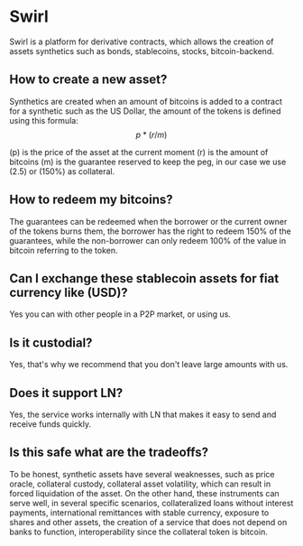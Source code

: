 # Swirl 

Swirl is a platform for derivative contracts, which allows the creation of assets
synthetics such as bonds, stablecoins, stocks, bitcoin-backend.

## How to create a new asset?
Synthetics are created when an amount of bitcoins is added to a contract for a synthetic such as the US Dollar, the amount of the
tokens is defined using this formula: $$p * (r / m)$$

(p) is the price of the asset at the current moment (r) is the amount of bitcoins (m) is the guarantee reserved to keep the peg, 
in our case we use (2.5) or (150%) as collateral.

## How to redeem my bitcoins?
The guarantees can be redeemed when the borrower or the current owner of the tokens burns them, the borrower has the right to redeem 150% of the guarantees, while the non-borrower can only redeem 100% of the value in bitcoin referring to the token.

## Can I exchange these stablecoin assets for fiat currency like (USD)?
Yes you can with other people in a P2P market, or using us.

## Is it custodial?
Yes, that's why we recommend that you don't leave large amounts with us.

## Does it support LN?
Yes, the service works internally with LN that makes it easy to send and receive funds quickly.

## Is this safe what are the tradeoffs?
To be honest, synthetic assets have several weaknesses, such as price oracle, collateral custody, collateral asset volatility, which can result in forced liquidation of the asset. On the other hand, these instruments can serve well, in several specific scenarios, collateralized loans without interest payments, international remittances with stable currency, exposure to shares and other assets, the creation of a service that does not depend on banks to function, interoperability since the collateral token is bitcoin.
